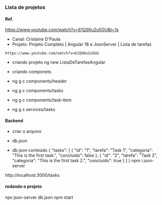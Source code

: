 ### Lista de projetos

#### Ref.
https://www.youtube.com/watch?v=61QSKu2u5GU&t=1s

* Canal: Crislaine D'Paula
* Projeto: Projeto Completo | Angular 18 e JsonServer | Lista de tarefas
```
https://www.youtube.com/watch?v=61QSKu2u5GU
```

* criando projeto
ng new ListaDeTarefasAngular

* criando componets

* ng g c components/header
* ng g c components/tasks
* ng g c components/task-item

* ng g s services/tasks

#### Backend
* criar o arquivo
* db.json

* db.json conteúdo
{
    "tasks": [
        {
            "id": "1",
            "tarefa": "Task 1",
            "categoria": "This is the first task.",
            "concluido": false
        },
        {
            "id": "2",
            "tarefa": "Task 2",
            "categoria": "This is the first task 2.",
            "concluido": true
        }
    ]
}
npm i json-server

http://localhost:3000/tasks

#### rodando o projeto
npx json-server db.json
npm start